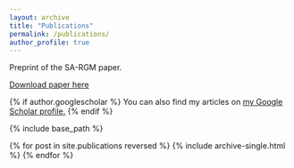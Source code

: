 ```yaml
---
layout: archive
title: "Publications"
permalink: /publications/
author_profile: true
---
```


Preprint of the SA-RGM paper.

[Download paper here](http://academicpages.github.io/files/SA_RGM_paper.pdf)

{% if author.googlescholar %}
  You can also find my articles on <u><a href="{{author.googlescholar}}">my Google Scholar profile</a>.</u>
{% endif %}

{% include base_path %}

{% for post in site.publications reversed %}
  {% include archive-single.html %}
{% endfor %}
